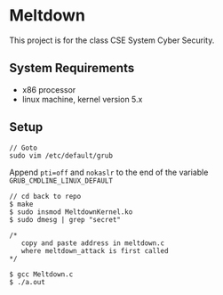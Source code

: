 # Meltdown

This project is for the class CSE System Cyber Security.

## System Requirements 
- x86 processor
- linux machine, kernel version 5.x

## Setup


```
// Goto
sudo vim /etc/default/grub
```
Append `pti=off` and `nokaslr` to the end of the variable `GRUB_CMDLINE_LINUX_DEFAULT`

```
// cd back to repo
$ make
$ sudo insmod MeltdownKernel.ko
$ sudo dmesg | grep "secret"

/* 
   copy and paste address in meltdown.c 
   where meltdown_attack is first called
*/

$ gcc Meltdown.c
$ ./a.out
```
